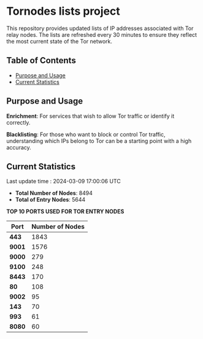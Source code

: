 # Tornodes lists project

This repository provides updated lists of IP addresses associated with Tor relay nodes. The lists are refreshed every 30 minutes to ensure they reflect the most current state of the Tor network.

## Table of Contents

- [Purpose and Usage](#purpose-and-usage)
- [Current Statistics](#current-statistics)


## Purpose and Usage

**Enrichment**: For services that wish to allow Tor traffic or identify it correctly.

**Blacklisting**: For those who want to block or control Tor traffic, understanding which IPs belong to Tor can be a starting point with a high accuracy.

## Current Statistics

Last update time : 2024-03-09 17:00:06 UTC

- **Total Number of Nodes**: 8494
- **Total of Entry Nodes**: 5644

**TOP 10 PORTS USED FOR TOR ENTRY NODES**

| **Port** | **Number of Nodes** |
|------|-----------------|
| **443**   | 1843  |
| **9001**   | 1576  |
| **9000**   | 279  |
| **9100**   | 248  |
| **8443**   | 170  |
| **80**   | 108  |
| **9002**   | 95  |
| **143**   | 70  |
| **993**   | 61  |
| **8080**   | 60  |

